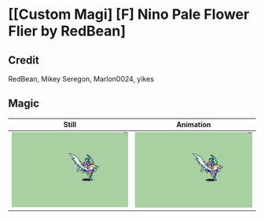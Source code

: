 # [\[Custom Magi\] \[F\] Nino Pale Flower Flier by RedBean]

## Credit

RedBean, Mikey Seregon, Marlon0024, yikes
	
## Magic

| Still | Animation |
| :---: | :-------: |
| ![Magic still](./Magic_000.png) | ![Magic animation](./Magic.gif) |
